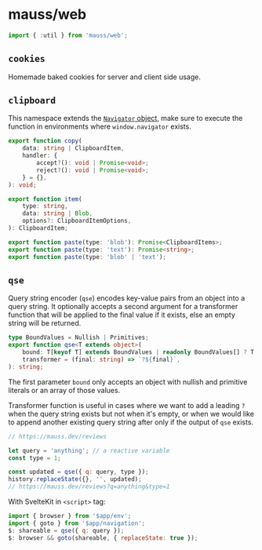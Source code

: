 # mauss/web

```js
import { :util } from 'mauss/web';
```

## `cookies`

Homemade baked cookies for server and client side usage.

## `clipboard`

This namespace extends the [`Navigator` object](https://developer.mozilla.org/en-US/docs/Web/API/Navigator), make sure to execute the function in environments where `window.navigator` exists.

```ts
export function copy(
    data: string | ClipboardItem,
    handler: {
        accept?(): void | Promise<void>;
        reject?(): void | Promise<void>;
    } = {},
): void;

export function item(
    type: string,
    data: string | Blob,
    options?: ClipboardItemOptions,
): ClipboardItem;

export function paste(type: 'blob'): Promise<ClipboardItems>;
export function paste(type: 'text'): Promise<string>;
export function paste(type: 'blob' | 'text');
```

## `qse`

Query string encoder (`qse`) encodes key-value pairs from an object into a query string. It optionally accepts a second argument for a transformer function that will be applied to the final value if it exists, else an empty string will be returned.

```ts
type BoundValues = Nullish | Primitives;
export function qse<T extends object>(
    bound: T[keyof T] extends BoundValues | readonly BoundValues[] ? T : never,
    transformer = (final: string) => `?${final}`,
): string;
```

The first parameter `bound` only accepts an object with nullish and primitive literals or an array of those values.

Transformer function is useful in cases where we want to add a leading `?` when the query string exists but not when it's empty, or when we would like to append another existing query string after only if the output of `qse` exists.

```js
// https://mauss.dev/reviews

let query = 'anything'; // a reactive variable
const type = 1;

const updated = qse({ q: query, type });
history.replaceState({}, '', updated);
// https://mauss.dev/reviews?q=anything&type=1
```

With SvelteKit in `<script>` tag:

```js
import { browser } from '$app/env';
import { goto } from '$app/navigation';
$: shareable = qse({ q: query });
$: browser && goto(shareable, { replaceState: true });
```
